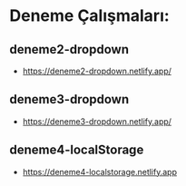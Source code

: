 # Deneme Çalışmaları:

## deneme2-dropdown
- https://deneme2-dropdown.netlify.app/

## deneme3-dropdown
- https://deneme3-dropdown.netlify.app/

## deneme4-localStorage
- https://deneme4-localstorage.netlify.app
